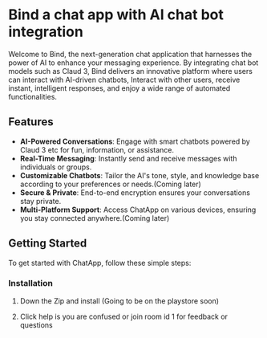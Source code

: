 # Bind a chat app with AI chat bot integration

Welcome to Bind, the next-generation chat application that harnesses the power of AI to enhance your messaging experience. By integrating chat bot models such as Claud 3, Bind delivers an innovative platform where users can interact with AI-driven chatbots, Interact with other users, receive instant, intelligent responses, and enjoy a wide range of automated functionalities.

## Features

- **AI-Powered Conversations**: Engage with smart chatbots powered by Claud 3 etc for fun, information, or assistance.
- **Real-Time Messaging**: Instantly send and receive messages with individuals or groups.
- **Customizable Chatbots**: Tailor the AI's tone, style, and knowledge base according to your preferences or needs.(Coming later)
- **Secure & Private**: End-to-end encryption ensures your conversations stay private.
- **Multi-Platform Support**: Access ChatApp on various devices, ensuring you stay connected anywhere.(Coming later)

## Getting Started

To get started with ChatApp, follow these simple steps:

### Installation

1. Down the Zip and install (Going to be on the playstore soon)

2. Click help is you are confused or join room id 1 for feedback or questions
